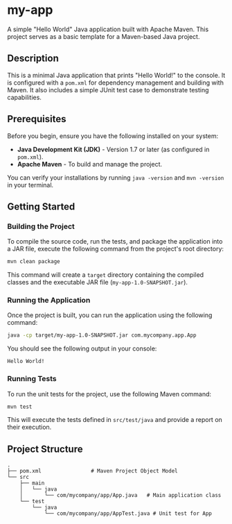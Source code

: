 # my-app

A simple "Hello World" Java application built with Apache Maven. This project serves as a basic template for a Maven-based Java project.

## Description

This is a minimal Java application that prints "Hello World!" to the console. It is configured with a `pom.xml` for dependency management and building with Maven. It also includes a simple JUnit test case to demonstrate testing capabilities.

## Prerequisites

Before you begin, ensure you have the following installed on your system:

*   **Java Development Kit (JDK)** - Version 1.7 or later (as configured in `pom.xml`).
*   **Apache Maven** - To build and manage the project.

You can verify your installations by running `java -version` and `mvn -version` in your terminal.

## Getting Started

### Building the Project

To compile the source code, run the tests, and package the application into a JAR file, execute the following command from the project's root directory:

```bash
mvn clean package
```

This command will create a `target` directory containing the compiled classes and the executable JAR file (`my-app-1.0-SNAPSHOT.jar`).

### Running the Application

Once the project is built, you can run the application using the following command:

```bash
java -cp target/my-app-1.0-SNAPSHOT.jar com.mycompany.app.App
```

You should see the following output in your console:
```
Hello World!
```

### Running Tests

To run the unit tests for the project, use the following Maven command:

```bash
mvn test
```

This will execute the tests defined in `src/test/java` and provide a report on their execution.

## Project Structure

```
.
├── pom.xml                # Maven Project Object Model
└── src
    ├── main
    │   └── java
    │       └── com/mycompany/app/App.java   # Main application class
    └── test
        └── java
            └── com/mycompany/app/AppTest.java # Unit test for App
```